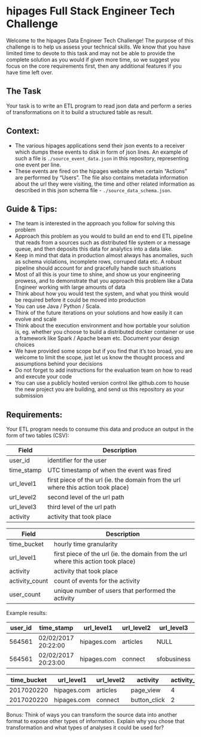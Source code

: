 # hipages Full Stack Engineer Tech Challenge

Welcome to the hipages Data Engineer Tech Challenge! The purpose of this challenge is to help us assess your 
technical skills. We know that you have limited time to devote to this task and may not be able to provide the 
complete solution as you would if given more time, so we suggest you focus on the core requirements first, then any 
additional features if you have time left over.


## The Task
Your task is to write an ETL program to read json data and perform a series of transformations on it to build a 
structured table as result.

## Context:
- The various hipages applications send their json events to a receiver which dumps these events to disk in form of json 
lines. An example of such a file is `./source_event_data.json` in this repository, representing one event per line. 
- These events are fired on the hipages website when certain “Actions” are performed by “Users”. The file also contains 
metadata information about the url they were visiting, the time and other related information as described in this json 
schema file - `./source_data_schema.json`.

## Guide & Tips:
 
- The team is interested in the approach you follow for solving this problem
- Approach this problem as you would to build an end to end ETL pipeline that reads from a sources such as distributed file system or a message queue, and then deposits this data for analytics into a data lake.
- Keep in mind that data in production almost always has anomalies, such as schema violations, incomplete rows, corruped data etc. A robust pipeline should account for and gracefully handle such situations
- Most of all this is your time to shine, and show us your engineering prowess, and to demonstrate that you approach this problem like a Data Engineer working with large amounts of data
- Think about how you would test the system, and what you think would be required before it could be moved into production
- You can use Java / Python / Scala.
- Think of the future iterations on your solutions and how easily it can evolve and scale
- Think about the execution environment and how portable your solution is, eg. whether you choose to build a distributed
 docker container or use a framework like Spark / Apache beam etc. Document your design choices
- We have provided some scope but if you find that it’s too broad, you are welcome to limit the scope, just let us know 
the thought process and assumptions behind your decisions
- Do not forget to add instructions for the evaluation team on how to read and execute your code
- You can use a publicly hosted version control like github.com to house the new project you are building, and send us 
this repository as your submission


## Requirements:
Your ETL program needs to consume this data and produce an output in the form of two tables (CSV):

| Field | Description | 
| --- | --- |
| user_id | identifier for the user |
| time_stamp | UTC timestamp of when the event was fired |
| url_level1 | first piece of the url (ie. the domain from the url where this action took place) |
| url_level2 | second level of the url path |
| url_level3 | third level of the url path |
| activity | activity that took place |

| Field | Description | 
| --- | --- |
| time_bucket | hourly time granularity |
| url_level1 | first piece of the url (ie. the domain from the url where this action took place) |
| activity | activity that took place |
| activity_count | count of events for the activity |
| user_count | unique number of users that performed the activity |

Example results:

| user_id | time_stamp | url_level1 | url_level2 | url_level3 | activity | 
| --- | --- | --- | --- | --- | --- | 
| 564561 | 02/02/2017 20:22:00 | hipages.com | articles | NULL | page_view | 
| 564561 | 02/02/2017 20:23:00 | hipages.com | connect | sfobusiness | button_click | 


| time_bucket | url_level1 | url_level2 | activity | activity_count | user_count |
| --- | --- | --- | --- | --- | --- |
| 2017020220 | hipages.com | articles | page_view | 4 | 1 | 
| 2017020220 | hipages.com | connect | button_click | 2 | 1 | 

Bonus:
Think of ways you can transform the source data into another format to expose other types of information. Explain why 
you chose that transformation and what types of analyses it could be used for?

